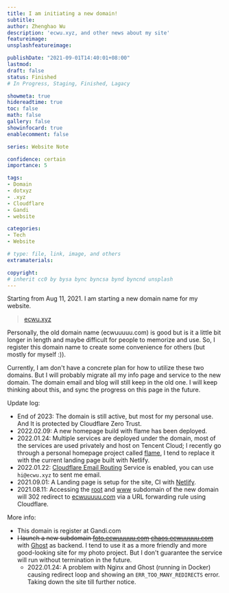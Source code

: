 ```yaml
---
title: I am initiating a new domain!
subtitle: 
author: Zhenghao Wu
description: 'ecwu.xyz, and other news about my site'
featureimage: 
unsplashfeatureimage: 

publishDate: "2021-09-01T14:40:01+08:00"
lastmod: 
draft: false
status: Finished
# In Progress, Staging, Finished, Lagacy

showmeta: true
hidereadtime: true
toc: false
math: false
gallery: false
showinfocard: true
enablecomment: false

series: Website Note

confidence: certain
importance: 5

tags:
- Domain
- dotxyz
- .xyz
- Cloudflare
- Gandi
- website

categories:
- Tech
- Website

# type: file, link, image, and others
extramaterials:

copyright: 
# inherit cc0 by bysa bync byncsa bynd byncnd unsplash
---
```


Starting from Aug 11, 2021. I am starting a new domain name for my website.

> [ecwu.xyz](https://ecwu.xyz)

Personally, the old domain name (ecwuuuuu.com) is good but is it a little bit longer in length and maybe difficult for people to memorize and use. So, I register this domain name to create some convenience for others (but mostly for myself :)).

Currently, I am don't have a concrete plan for how to utilize these two domains. But I will probably migrate all my info page and service to the new domain. The domain email and blog will still keep in the old one. I will keep thinking about this, and sync the progress on this page in the future.

Update log:
- End of 2023: The domain is still active, but most for my personal use. And It is protected by Cloudflare Zero Trust.
- 2022.02.09: A new homepage build with flame has been deployed.
- 2022.01.24: Multiple services are deployed under the domain, most of the services are used privately and host on Tencent Cloud; I recently go through a personal homepage project called [flame](https://github.com/pawelmalak/flame), I tend to replace it with the current landing page built with Netlify.
- 2022.01.22: [Cloudflare Email Routing](https://blog.cloudflare.com/introducing-email-routing/) Service is enabled, you can use `hi@ecwu.xyz` to sent me email.
- 2021.09.01: A Landing page is setup for the site, CI with [Netlify](https://www.netlify.com/).
- 2021.08.11: Accessing the [root](https://ecwu.xyz) and [www](https://www.ecwu.xyz) subdomain of the new domain will 302 redirect to [ecwuuuuu.com](https://ecwuuuuu.com) via a URL forwarding rule using Cloudflare.

More info:
- This domain is register at Gandi.com
- ~~I launch a new subdomain [foto.ecwuuuuu.com](https://foto.ecwuuuuu.com) [chaos.ecwuuuuu.com](https://chaos.ecwuuuuu.com)~~ with [Ghost](https://github.com/TryGhost/Ghost) as backend. I tend to use it as a more friendly and more good-looking site for my photo project. But I don't guarantee the service will run without termination in the future.
  - 2022.01.24: A problem with Nginx and Ghost (running in Docker) causing redirect loop and showing an `ERR_TOO_MANY_REDIRECTS` error. Taking down the site till further notice.
